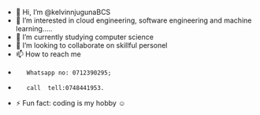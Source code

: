 - 👋 Hi, I’m @kelvinnjugunaBCS
- 👀 I’m interested in cloud engineering, software engineering and machine learning.....
- 🌱 I’m currently studying computer science 
- 💞️ I’m looking to collaborate on skillful personel
- 📫 How to reach me
-        Whatsapp no: 0712390295;
-        call  tell:0748441953.
- ⚡ Fun fact: coding is my hobby ☺️

<!---
kelvinnjugunaBCS/kelvinnjugunaBCS is a ✨ special ✨ repository because its `README.md` (this file) appears on your GitHub profile.
You can click the Preview link to take a look at your changes.
--->
